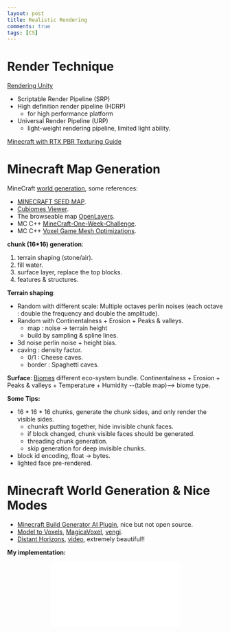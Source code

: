 ```yaml
---
layout: post
title: Realistic Rendering
comments: true
tags: [CS]
---
```


# Render Technique

[Rendering Unity](https://portal.productboard.com/unity/1-unity-platform-rendering-visual-effects/tabs/3-universal-pipeline)
* Scriptable Render Pipeline (SRP)
* High definition render pipeline (HDRP)
  * for high performance platform
* Universal Render Pipeline (URP)
  * light-weight rendering pipeline, limited light ability.

[Minecraft with RTX PBR Texturing Guide](https://www.nvidia.com/en-us/geforce/guides/minecraft-rtx-texturing-guide/)

# Minecraft Map Generation

MineCraft [world generation](https://minecraft.wiki/w/World_generation), some references:
* [MINECRAFT SEED MAP](https://mcseedmap.net/).
* [Cubiomes Viewer](https://github.com/Cubitect/cubiomes-viewer).
* The browseable map [OpenLayers](https://openlayers.org/).
* MC C++ [MineCraft-One-Week-Challenge](https://github.com/Hopson97/MineCraft-One-Week-Challenge).
* MC C++ [Voxel Game Mesh Optimizations](https://www.youtube.com/watch?v=VQuN1RMEr1c&list=PLMZ_9w2XRxiYzEuz4klbm8ZR7BfjueoN2&index=9).

**chunk (16*16) generation**:
1. terrain shaping (stone/air).
2. fill water.
3. surface layer, replace the top blocks.
4. features & structures.

**Terrain shaping**:
* Random with different scale: Multiple octaves perlin noises (each octave : double the frequency and double the amplitude).
* Random with Continentalness + Erosion + Peaks & valleys.
  * map : noise -> terrain height
  * build by sampling & spline lines.
* 3d noise perlin noise + height bias.
* caving : density factor.
  * 0/1 : Cheese caves.
  * border : Spaghetti caves.

**Surface**: [Biomes](https://minecraft.wiki/w/Biome) different eco-system bundle. Continentalness + Erosion + Peaks & valleys + Temperature + Humidity --(table map)--> biome type.


**Some Tips:**

* 16 * 16 * 16 chunks, generate the chunk sides, and only render the visible sides.
  * chunks putting together, hide invisible chunk faces.
  * if block changed, chunk visible faces should be generated.
  * threading chunk generation.
  * skip generation for deep invisible chunks.
* block id encoding, float -> bytes.
* lighted face pre-rendered.

# Minecraft World Generation & Nice Modes

* [Minecraft Build Generator AI Plugin](https://www.youtube.com/watch?v=B9rkEeWvkSQ), nice but not open source.
* [Model to Voxels](https://drububu.com/miscellaneous/voxelizer/?out=sch), [MagicaVoxel](https://github.com/ephtracy/voxel-model), [vengi](https://github.com/vengi-voxel/vengi).
* [Distant Horizons](https://gitlab.com/jeseibel/distant-horizons), [video](https://www.youtube.com/watch?v=3ka75E2BZ48), extremely beautiful!!


**My implementation:**

<div align="center">
<iframe src="//player.bilibili.com/player.html?aid=1705747518&bvid=BV1XT421e7KB&cid=1581361304&p=1" scrolling="no" border="0" frameborder="no" framespacing="0" allowfullscreen="true"></iframe>
</div>
